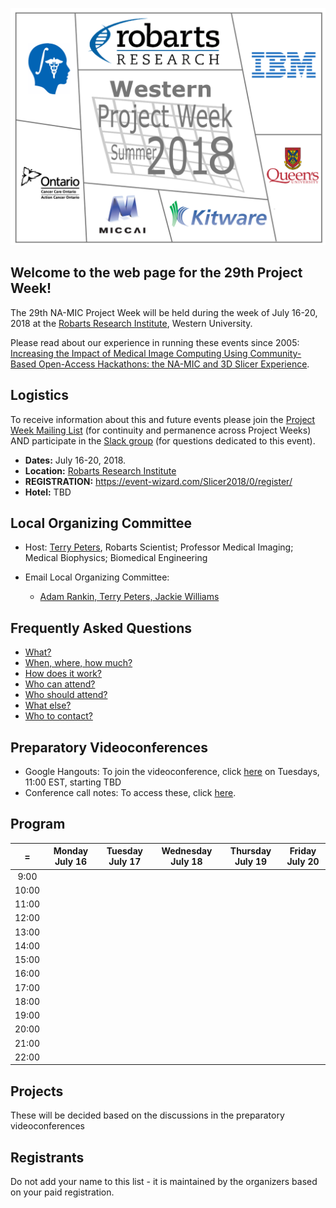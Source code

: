 ![PW29](PW29.png)
## Welcome to the web page for the 29th Project Week!
The 29th NA-MIC Project Week will be held during the week of July 16-20, 2018 at the [Robarts Research Institute](http://www.robarts.ca/), Western University.

Please read about our experience in running these events since 2005: [Increasing the Impact of Medical Image Computing Using
Community-Based Open-Access Hackathons: the NA-MIC and 3D Slicer Experience](http://www.spl.harvard.edu/publications/item/view/3004).

## Logistics

To receive information about this and future events please join the [Project Week Mailing List](https://public.kitware.com/mailman/listinfo/na-mic-project-week) (for continuity and permanence across Project Weeks) AND participate in the [Slack group](https://join.slack.com/t/spww/shared_invite/enQtMzEwMjA0MDc3ODc5LTc1NDg0MzdlZjE1NmExNzgyNmY5ZmJhZTZkYjc1MmMzMjgxZDdhMjU2ZDIyMTZhODc4YjFmYWNiZjQyNDYwMjU) (for questions dedicated to this event).

+ **Dates:** July 16-20, 2018.
+ **Location:** [Robarts Research Institute](https://www.google.ca/maps/@43.0113638,-81.2738561,3a,75y,340.63h,93.84t/data=!3m6!1e1!3m4!1sqB04BofO2fkNxgxlzynSRA!2e0!7i13312!8i6656)
+ **REGISTRATION:** https://event-wizard.com/Slicer2018/0/register/
+ **Hotel:** TBD

## Local Organizing Committee
 
- Host: [Terry Peters](http://www.robarts.ca/terry-peters), Robarts Scientist; Professor Medical Imaging; Medical Biophysics; Biomedical Engineering

- Email Local Organizing Committee:
  - [Adam Rankin, Terry Peters, Jackie Williams](mailto:arankin@robarts.ca,tpeters@robarts.ca,jwilliams@robarts.ca?cc=tkapur@bwh.harvard.edu&subject=ProjectWeek28)

## Frequently Asked Questions

+ [What?](../README.md#what)
+ [When, where, how much?](../README.md#when-where-how-much)
+ [How does it work?](../README.md#how-does-it-work)
+ [Who can attend?](../README.md#who-can-attend)
+ [Who should attend?](../README.md#who-should-attend)
+ [What else?](../README.md#what-else)
+ [Who to contact?](../README.md#who-to-contact)

## Preparatory Videoconferences

+ Google Hangouts: To join the videoconference, click [here](https://meet.google.com/wzh-syuy-otj) on Tuesdays, 11:00 EST, starting TBD
+ Conference call notes: To access these, click [here](PreparatoryMeetingsNotes.md).

## Program
|   =    |Monday July 16 | Tuesday July 17 | Wednesday July 18 | Thursday July 19 | Friday July 20
|:---:   |     :---:     |     :---:       |     :---:         |     :---:        |     :---:    
|9:00|
|10:00|
|11:00|
|12:00|
|13:00|
|14:00|
|15:00|
|16:00|
|17:00|
|18:00|
|19:00|
|20:00|
|21:00|
|22:00|


## Projects
These will be decided based on the discussions in the preparatory videoconferences

## Registrants

Do not add your name to this list - it is maintained by the organizers based on your paid registration.

<!-- ORGANIZERS: please edit REGISTRANTS.md -->
